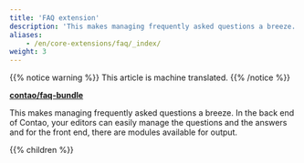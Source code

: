 ```yaml
---
title: 'FAQ extension'
description: 'This makes managing frequently asked questions a breeze.'
aliases:
    - /en/core-extensions/faq/_index/
weight: 3
---
```


{{% notice warning %}}
This article is machine translated.
{{% /notice %}}

**[contao/faq-bundle](https://packagist.org/packages/contao/faq-bundle)**

This makes managing frequently asked questions a breeze. In the back end of Contao, your editors can easily manage the questions and the answers and for the front end, there are modules available for output.

{{% children %}}
